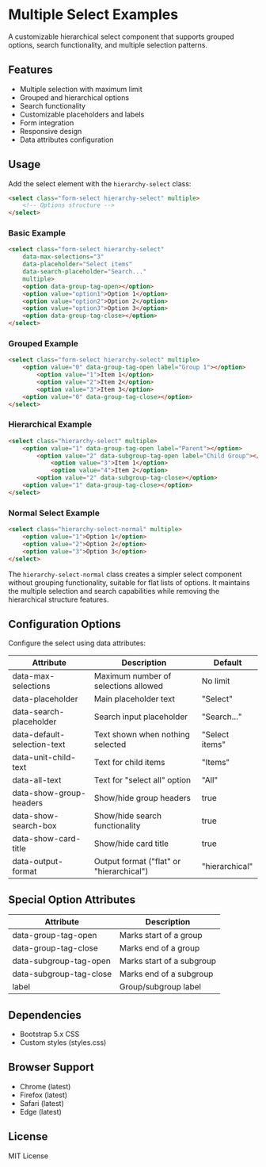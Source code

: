# Multiple Select Examples

A customizable hierarchical select component that supports grouped options, search functionality, and multiple selection patterns.

## Features
- Multiple selection with maximum limit
- Grouped and hierarchical options
- Search functionality 
- Customizable placeholders and labels
- Form integration
- Responsive design
- Data attributes configuration

## Usage

Add the select element with the `hierarchy-select` class:

```html
<select class="form-select hierarchy-select" multiple>
    <!-- Options structure -->
</select>
```

### Basic Example
```html
<select class="form-select hierarchy-select" 
    data-max-selections="3"
    data-placeholder="Select items"
    data-search-placeholder="Search..."
    multiple>
    <option data-group-tag-open></option>
    <option value="option1">Option 1</option>
    <option value="option2">Option 2</option>
    <option value="option3">Option 3</option>
    <option data-group-tag-close></option>
</select>
```

### Grouped Example
```html
<select class="form-select hierarchy-select" multiple>
    <option value="0" data-group-tag-open label="Group 1"></option>
        <option value="1">Item 1</option>
        <option value="2">Item 2</option>
        <option value="3">Item 3</option>
    <option value="0" data-group-tag-close></option>
</select>
```

### Hierarchical Example
```html
<select class="hierarchy-select" multiple>
    <option value="1" data-group-tag-open label="Parent"></option>
        <option value="2" data-subgroup-tag-open label="Child Group"></option>
            <option value="3">Item 1</option>
            <option value="4">Item 2</option>
        <option value="2" data-subgroup-tag-close></option>
    <option value="1" data-group-tag-close></option>
</select>
```

### Normal Select Example
```html
<select class="hierarchy-select-normal" multiple>
    <option value="1">Option 1</option>
    <option value="2">Option 2</option>
    <option value="3">Option 3</option>
</select>
```

The `hierarchy-select-normal` class creates a simpler select component without grouping functionality, suitable for flat lists of options. It maintains the multiple selection and search capabilities while removing the hierarchical structure features.

## Configuration Options

Configure the select using data attributes:

| Attribute | Description | Default |
|-----------|-------------|---------|
| data-max-selections | Maximum number of selections allowed | No limit |
| data-placeholder | Main placeholder text | "Select" |
| data-search-placeholder | Search input placeholder | "Search..." |
| data-default-selection-text | Text shown when nothing selected | "Select items" |
| data-unit-child-text | Text for child items | "Items" |
| data-all-text | Text for "select all" option | "All" |
| data-show-group-headers | Show/hide group headers | true |
| data-show-search-box | Show/hide search functionality | true |
| data-show-card-title | Show/hide card title | true |
| data-output-format | Output format ("flat" or "hierarchical") | "hierarchical" |

## Special Option Attributes

| Attribute | Description |
|-----------|-------------|
| data-group-tag-open | Marks start of a group |
| data-group-tag-close | Marks end of a group |
| data-subgroup-tag-open | Marks start of a subgroup |
| data-subgroup-tag-close | Marks end of a subgroup |
| label | Group/subgroup label |

## Dependencies
- Bootstrap 5.x CSS
- Custom styles (styles.css)

## Browser Support
- Chrome (latest)
- Firefox (latest)
- Safari (latest)
- Edge (latest)

## License

MIT License